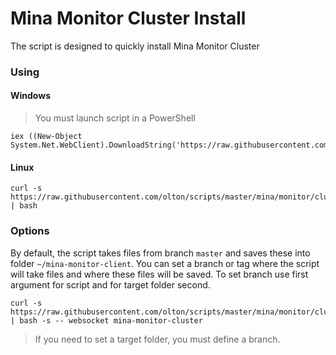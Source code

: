 # Mina Monitor Cluster Install

The script is designed to quickly install Mina Monitor Cluster

### Using

#### Windows

>You must launch script in a PowerShell

```shell
iex ((New-Object System.Net.WebClient).DownloadString('https://raw.githubusercontent.com/olton/scripts/windows/mina/monitor/cluster/install.ps1'))
```

#### Linux
```shell
curl -s https://raw.githubusercontent.com/olton/scripts/master/mina/monitor/cluster/install.sh | bash
```

### Options

By default, the script takes files from branch `master` and saves these into folder `~/mina-monitor-client`.
You can set a branch or tag where the script will take files and where these files will be saved.
To  set branch use first argument for script and for target folder second.

```shell
curl -s https://raw.githubusercontent.com/olton/scripts/master/mina/monitor/cluster/install.sh | bash -s -- websocket mina-monitor-cluster
```

> If you need to set a target folder, you must define a branch.
